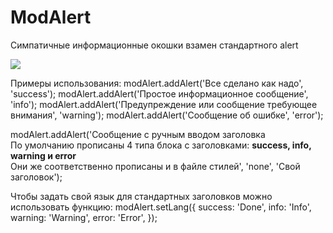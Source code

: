 # ModAlert
Симпатичные информационные окошки взамен стандартного alert

<img src="https://image.prntscr.com/image/KIYMQAbaS-CuVS-vAwbniw.png" />

Примеры использования:
modAlert.addAlert('Все сделано как надо', 'success');
modAlert.addAlert('Простое информационное сообщение', 'info');
modAlert.addAlert('Предупреждение или сообщение требующее внимания', 'warning');
modAlert.addAlert('Сообщение об ошибке', 'error');

modAlert.addAlert('Сообщение с ручным вводом заголовка<br/>По умолчанию прописаны 4 типа блока с заголовками: <b>success, info, warning и error</b><br/>Они же соответственно прописаны и в файле стилей', 'none', 'Свой заголовок');

Чтобы задать свой язык для стандартных заголовков можно использовать функцию:
modAlert.setLang({
	success: 'Done',
  info:    'Info',
  warning: 'Warning',
  error:   'Error',
});
